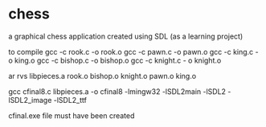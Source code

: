 # chess
a graphical chess application created using SDL (as a learning project)

to compile
gcc -c rook.c -o rook.o
gcc -c pawn.c -o pawn.o
gcc -c king.c -o king.o
gcc -c bishop.c -o bishop.o
gcc -c knight.c - o knight.o

ar rvs libpieces.a rook.o bishop.o knight.o pawn.o king.o

gcc cfinal8.c libpieces.a -o cfinal8 -lmingw32 -lSDL2main -lSDL2 -lSDL2_image -lSDL2_ttf

cfinal.exe file must have been created
